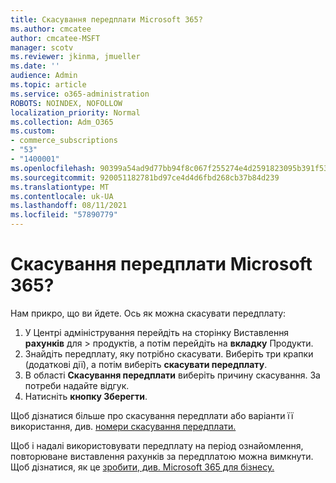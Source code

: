 ```yaml
---
title: Скасування передплати Microsoft 365?
ms.author: cmcatee
author: cmcatee-MSFT
manager: scotv
ms.reviewer: jkinma, jmueller
ms.date: ''
audience: Admin
ms.topic: article
ms.service: o365-administration
ROBOTS: NOINDEX, NOFOLLOW
localization_priority: Normal
ms.collection: Adm_O365
ms.custom:
- commerce_subscriptions
- "53"
- "1400001"
ms.openlocfilehash: 90399a54ad9d77bb94f8c067f255274e4d2591823095b391f53ddf7514d338a6
ms.sourcegitcommit: 920051182781bd97ce4d4d6fbd268cb37b84d239
ms.translationtype: MT
ms.contentlocale: uk-UA
ms.lasthandoff: 08/11/2021
ms.locfileid: "57890779"
---
```

# <a name="canceling-your-microsoft-365-subscription"></a>Скасування передплати Microsoft 365?

Нам прикро, що ви йдете. Ось як можна скасувати передплату:

1. У Центрі адміністрування перейдіть на сторінку Виставлення **рахунків** для  >  **[](https://go.microsoft.com/fwlink/p/?linkid=842054)** продуктів, а потім перейдіть на **вкладку** Продукти.
2. Знайдіть передплату, яку потрібно скасувати. Виберіть три крапки (додаткові дії), а потім виберіть **скасувати передплату**.
3. В області **Скасування передплати** виберіть причину скасування. За потреби надайте відгук.
4. Натисніть **кнопку Зберегти**.

Щоб дізнатися більше про скасування передплати або варіанти її використання, див. [номери скасування передплати.](https://docs.microsoft.com/microsoft-365/commerce/subscriptions/cancel-your-subscription)

Щоб і надалі використовувати передплату на період ознайомлення, повторюване виставлення рахунків за передплатою можна вимкнути. Щоб дізнатися, як це [зробити, див. Microsoft 365 для бізнесу.](https://docs.microsoft.com/microsoft-365/commerce/subscriptions/renew-your-subscription)